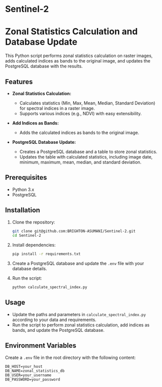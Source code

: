 # Sentinel-2

# Zonal Statistics Calculation and Database Update

This Python script performs zonal statistics calculation on raster images, adds calculated indices as bands to the original image, and updates the PostgreSQL database with the results.

## Features

- **Zonal Statistics Calculation:**
  - Calculates statistics (Min, Max, Mean, Median, Standard Deviation) for spectral indices in a raster image.
  - Supports various indices (e.g., NDVI) with easy extensibility.

- **Add Indices as Bands:**
  - Adds the calculated indices as bands to the original image.

- **PostgreSQL Database Update:**
  - Creates a PostgreSQL database and a table to store zonal statistics.
  - Updates the table with calculated statistics, including image date, minimum, maximum, mean, median, and standard deviation.

## Prerequisites

- Python 3.x
- PostgreSQL

## Installation

1. Clone the repository:

    ```bash
    git clone git@github.com:BRIGHTON-ASUMANI/Sentinel-2.git
    cd Sentinel-2
    ```

2. Install dependencies:

    ```bash
    pip install -r requirements.txt
    ```

3. Create a PostgreSQL database and update the `.env` file with your database details.

4. Run the script:

    ```bash
    python calculate_spectral_index.py
    ```

## Usage

- Update the paths and parameters in `calculate_spectral_index.py` according to your data and requirements.
- Run the script to perform zonal statistics calculation, add indices as bands, and update the PostgreSQL database.

## Environment Variables

Create a `.env` file in the root directory with the following content:

```env
DB_HOST=your_host
DB_NAME=zonal_statistics_db
DB_USER=your_username
DB_PASSWORD=your_password
